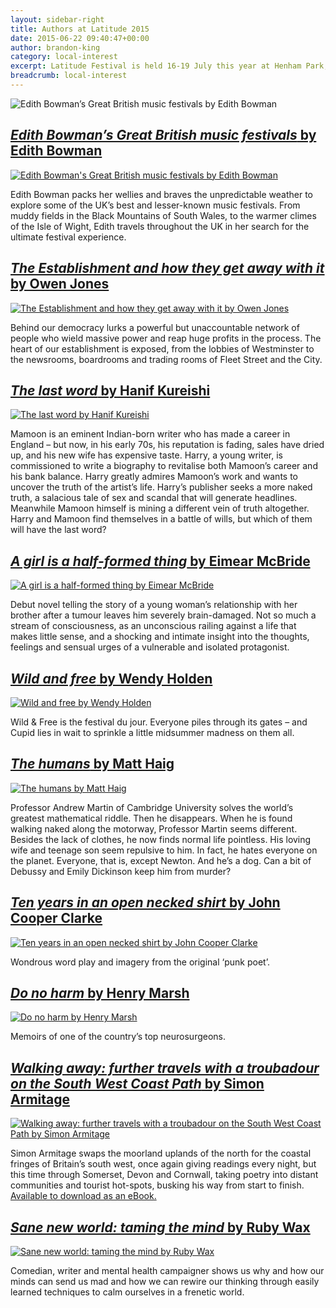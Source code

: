 ```yaml
---
layout: sidebar-right
title: Authors at Latitude 2015
date: 2015-06-22 09:40:47+00:00
author: brandon-king
category: local-interest
excerpt: Latitude Festival is held 16-19 July this year at Henham Park, Southwold. Here are some highlights from the authors appearing at the festival.
breadcrumb: local-interest
---
```

![Edith Bowman&#8217;s Great British music festivals by Edith Bowman](/images/featured/featured-great-british-music-festivals.jpg)

## [<cite>Edith Bowman&#8217;s Great British music festivals</cite> by Edith Bowman](https://suffolk.spydus.co.uk/cgi-bin/spydus.exe/ENQ/OPAC/BIBENQ/27635008?QRY=CTIBIB%3C%20IRN(48511571)&QRYTEXT=Edith%20Bowman%27s%20Great%20British%20music%20festivals)

[![Edith Bowman's Great British music festivals by Edith Bowman](/images/article/edith-bowmans-great-british-music-festivals.jpg)](https://suffolk.spydus.co.uk/cgi-bin/spydus.exe/ENQ/OPAC/BIBENQ/27635008?QRY=CTIBIB%3C%20IRN(48511571)&QRYTEXT=Edith%20Bowman%27s%20Great%20British%20music%20festivals)

Edith Bowman packs her wellies and braves the unpredictable weather to explore some of the UK&#8217;s best and lesser-known music festivals. From muddy fields in the Black Mountains of South Wales, to the warmer climes of the Isle of Wight, Edith travels throughout the UK in her search for the ultimate festival experience.

## [<cite>The Establishment and how they get away with it</cite> by Owen Jones](https://suffolk.spydus.co.uk/cgi-bin/spydus.exe/ENQ/OPAC/BIBENQ/27645792?QRY=CTIBIB%3C%20IRN(39946389)&QRYTEXT=The%20Establishment%20and%20how%20they%20get%20away%20with%20it)

[![The Establishment and how they get away with it by Owen Jones](/images/article/the-establishment-and-how-they-get-away-with-it.jpg)](https://suffolk.spydus.co.uk/cgi-bin/spydus.exe/ENQ/OPAC/BIBENQ/27645792?QRY=CTIBIB%3C%20IRN(39946389)&QRYTEXT=The%20Establishment%20and%20how%20they%20get%20away%20with%20it)

Behind our democracy lurks a powerful but unaccountable network of people who wield massive power and reap huge profits in the process. The heart of our establishment is exposed, from the lobbies of Westminster to the newsrooms, boardrooms and trading rooms of Fleet Street and the City.

## [<cite>The last word</cite> by Hanif Kureishi](https://suffolk.spydus.co.uk/cgi-bin/spydus.exe/ENQ/OPAC/BIBENQ/27650909?QRY=CTIBIB%3C%20IRN(291428)&QRYTEXT=The%20last%20word)

[![The last word by Hanif Kureishi](/images/article/the-last-word.jpg)](https://suffolk.spydus.co.uk/cgi-bin/spydus.exe/ENQ/OPAC/BIBENQ/27650909?QRY=CTIBIB%3C%20IRN(291428)&QRYTEXT=The%20last%20word)

Mamoon is an eminent Indian-born writer who has made a career in England &#8211; but now, in his early 70s, his reputation is fading, sales have dried up, and his new wife has expensive taste. Harry, a young writer, is commissioned to write a biography to revitalise both Mamoon&#8217;s career and his bank balance. Harry greatly admires Mamoon&#8217;s work and wants to uncover the truth of the artist&#8217;s life. Harry&#8217;s publisher seeks a more naked truth, a salacious tale of sex and scandal that will generate headlines. Meanwhile Mamoon himself is mining a different vein of truth altogether. Harry and Mamoon find themselves in a battle of wills, but which of them will have the last word?

## [<cite>A girl is a half-formed thing</cite> by Eimear McBride](https://suffolk.spydus.co.uk/cgi-bin/spydus.exe/ENQ/OPAC/BIBENQ/27654292?QRY=CTIBIB%3C%20IRN(22822013)&QRYTEXT=A%20girl%20is%20a%20half-formed%20thing)

[![A girl is a half-formed thing by Eimear McBride](/images/article/a-girl-is-a-half-formed-thing.jpg)](https://suffolk.spydus.co.uk/cgi-bin/spydus.exe/ENQ/OPAC/BIBENQ/27654292?QRY=CTIBIB%3C%20IRN(22822013)&QRYTEXT=A%20girl%20is%20a%20half-formed%20thing)

Debut novel telling the story of a young woman&#8217;s relationship with her brother after a tumour leaves him severely brain-damaged. Not so much a stream of consciousness, as an unconscious railing against a life that makes little sense, and a shocking and intimate insight into the thoughts, feelings and sensual urges of a vulnerable and isolated protagonist.

## [<cite>Wild and free</cite> by Wendy Holden](https://suffolk.spydus.co.uk/cgi-bin/spydus.exe/ENQ/OPAC/BIBENQ/27656223?QRY=CTIBIB%3C%20IRN(267246)&QRYTEXT=Wild%20and%20free)

[![Wild and free by Wendy Holden](/images/article/wild-and-free.jpg)](https://suffolk.spydus.co.uk/cgi-bin/spydus.exe/ENQ/OPAC/BIBENQ/27656223?QRY=CTIBIB%3C%20IRN(267246)&QRYTEXT=Wild%20and%20free)

Wild & Free is the festival du jour. Everyone piles through its gates &#8211; and Cupid lies in wait to sprinkle a little midsummer madness on them all.

## [<cite>The humans</cite> by Matt Haig](https://suffolk.spydus.co.uk/cgi-bin/spydus.exe/ENQ/OPAC/BIBENQ/27658870?QRY=CTIBIB%3C%20IRN(19965180)&QRYTEXT=The%20humans)

[![The humans by Matt Haig](/images/article/the-humans.jpg)](https://suffolk.spydus.co.uk/cgi-bin/spydus.exe/ENQ/OPAC/BIBENQ/27658870?QRY=CTIBIB%3C%20IRN(19965180)&QRYTEXT=The%20humans)

Professor Andrew Martin of Cambridge University solves the world&#8217;s greatest mathematical riddle. Then he disappears. When he is found walking naked along the motorway, Professor Martin seems different. Besides the lack of clothes, he now finds normal life pointless. His loving wife and teenage son seem repulsive to him. In fact, he hates everyone on the planet. Everyone, that is, except Newton. And he&#8217;s a dog. Can a bit of Debussy and Emily Dickinson keep him from murder?

## [<cite>Ten years in an open necked shirt</cite> by John Cooper Clarke](https://suffolk.spydus.co.uk/cgi-bin/spydus.exe/ENQ/OPAC/BIBENQ/27665451?QRY=CTIBIB%3C%20IRN(17402709)&QRYTEXT=Ten%20years%20in%20an%20open%20necked%20shirt)

[![Ten years in an open necked shirt by John Cooper Clarke](/images/article/ten-years-in-an-open-necked-shirt.jpg)](https://suffolk.spydus.co.uk/cgi-bin/spydus.exe/ENQ/OPAC/BIBENQ/27665451?QRY=CTIBIB%3C%20IRN(17402709)&QRYTEXT=Ten%20years%20in%20an%20open%20necked%20shirt)

Wondrous word play and imagery from the original ‘punk poet’.

## [<cite>Do no harm</cite> by Henry Marsh](https://suffolk.spydus.co.uk/cgi-bin/spydus.exe/ENQ/OPAC/BIBENQ/27670823?QRY=CTIBIB%3C%20IRN(34298005)&QRYTEXT=Do%20no%20harm%20%3A%20stories%20of%20life%2C%20death%20and%20brain%20surgery)

[![Do no harm by Henry Marsh](/images/article/do-no-harm.jpg)](https://suffolk.spydus.co.uk/cgi-bin/spydus.exe/ENQ/OPAC/BIBENQ/27670823?QRY=CTIBIB%3C%20IRN(34298005)&QRYTEXT=Do%20no%20harm%20%3A%20stories%20of%20life%2C%20death%20and%20brain%20surgery)

Memoirs of one of the country&#8217;s top neurosurgeons.

## [<cite>Walking away: further travels with a troubadour on the South West Coast Path</cite> by Simon Armitage](https://suffolk.spydus.co.uk/cgi-bin/spydus.exe/ENQ/OPAC/BIBENQ/27678479?QRY=CTIBIB%3C%20IRN(52927151)&QRYTEXT=Walking%20away%20%3A%20further%20travels%20with%20a%20troubadour%20on%20the%20South%20West%20Coast%20Path)

[![Walking away: further travels with a troubadour on the South West Coast Path by Simon Armitage](/images/article/walking-away.jpg)](https://suffolk.spydus.co.uk/cgi-bin/spydus.exe/ENQ/OPAC/BIBENQ/27678479?QRY=CTIBIB%3C%20IRN(52927151)&QRYTEXT=Walking%20away%20%3A%20further%20travels%20with%20a%20troubadour%20on%20the%20South%20West%20Coast%20Path)

Simon Armitage swaps the moorland uplands of the north for the coastal fringes of Britain&#8217;s south west, once again giving readings every night, but this time through Somerset, Devon and Cornwall, taking poetry into distant communities and tourist hot-spots, busking his way from start to finish. [Available to download as an eBook.](http://suffolklibraries.lib.overdrive.com/F7B21BAA-E593-4AC6-B977-5C099147D0D8/10/50/en/ContentDetails.htm?id=9213C3F0-DEEB-4D75-ACC9-D6E3B1F585EF)

## [<cite>Sane new world: taming the mind</cite> by Ruby Wax](https://suffolk.spydus.co.uk/cgi-bin/spydus.exe/ENQ/OPAC/BIBENQ/27678825?QRY=CTIBIB%3C%20IRN(25013384)&QRYTEXT=Sane%20new%20world%20%3A%20taming%20the%20mind)

[![Sane new world: taming the mind by Ruby Wax](/images/article/sane-new-world.jpg)](https://suffolk.spydus.co.uk/cgi-bin/spydus.exe/ENQ/OPAC/BIBENQ/27678825?QRY=CTIBIB%3C%20IRN(25013384)&QRYTEXT=Sane%20new%20world%20%3A%20taming%20the%20mind)

Comedian, writer and mental health campaigner shows us why and how our minds can send us mad and how we can rewire our thinking through easily learned techniques to calm ourselves in a frenetic world.
